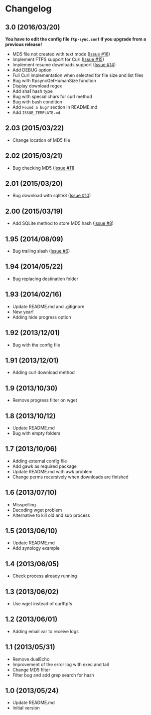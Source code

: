 # Changelog

## 3.0 (2016/03/20)

**You have to edit the config file `ftp-sync.conf` if you upgrade from a previous release!**

* MD5 file not created with text mode ([Issue #16](https://github.com/crazy-max/ftp-sync/issues/16))
* Implement FTPS support for Curl ([Issue #15](https://github.com/crazy-max/ftp-sync/issues/15))
* Implement resume downloads support ([Issue #14](https://github.com/crazy-max/ftp-sync/issues/14))
* Add DEBUG option
* Full Curl implementation when selected for file size and list files
* Bug with ftpsyncGetHumanSize function
* Display download regex
* Add sha1 hash type
* Bug with special chars for curl method
* Bug with bash condition
* Add `Found a bug?` section in README.md
* Add `ISSUE_TEMPLATE.md`

## 2.03 (2015/03/22)

* Change location of MD5 file

## 2.02 (2015/03/21)

* Bug checking MD5 ([Issue #11](https://github.com/crazy-max/ftp-sync/issues/11))

## 2.01 (2015/03/20)

* Bug download with sqlite3 ([Issue #10](https://github.com/crazy-max/ftp-sync/issues/10))

## 2.00 (2015/03/19)

* Add SQLite method to store MD5 hash ([Issue #8](https://github.com/crazy-max/ftp-sync/issues/8))

## 1.95 (2014/08/09)

* Bug trailing slash  ([Issue #6](https://github.com/crazy-max/ftp-sync/issues/6))

## 1.94 (2014/05/22)

* Bug replacing destination folder

## 1.93 (2014/02/16)

* Update README.md and .gitignore
* New year!
* Adding hide progress option

## 1.92 (2013/12/01)

* Bug with the config file

## 1.91 (2013/12/01)

* Adding curl download method

## 1.9 (2013/10/30)

* Remove progress filter on wget

## 1.8 (2013/10/12)

* Update README.md
* Bug with empty folders

## 1.7 (2013/10/06)

* Adding external config file
* Add gawk as required package
* Update README.md with awk problem
* Change perms recursively when downloads are finished

## 1.6 (2013/07/10)

* Misspelling
* Decoding wget problem
* Alternative to kill old and sub process

## 1.5 (2013/06/10)

* Update README.md
* Add synology example

## 1.4 (2013/06/05)

* Check process already running

## 1.3 (2013/06/02)

* Use wget instead of curlftpfs

## 1.2 (2013/06/01)

* Adding email var to receive logs

## 1.1 (2013/05/31)

* Remove dualEcho
* Improvement of the error log with exec and tail
* Change MD5 filter
* Filter bug and add grep search for hash

## 1.0 (2013/05/24)

* Update README.md
* Initial version
